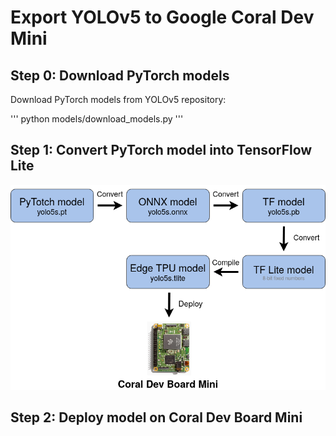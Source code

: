 # Export YOLOv5 to Google Coral Dev Mini

## Step 0: Download PyTorch models 

Download PyTorch models from YOLOv5 repository:

'''
python models/download_models.py
'''

## Step 1: Convert PyTorch model into TensorFlow Lite

![Workflow diagram for model deployment](data/diagram.png)

## Step 2: Deploy model on Coral Dev Board Mini 
